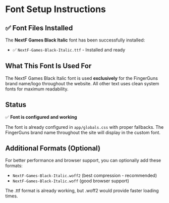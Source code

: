 # Font Setup Instructions

## ✅ Font Files Installed

The **NextF Games Black Italic** font has been successfully installed:

- ✅ `NextF-Games-Black-Italic.ttf` - Installed and ready

## What This Font Is Used For

The NextF Games Black Italic font is used **exclusively** for the FingerGuns brand name/logo throughout the website. All other text uses clean system fonts for maximum readability.

## Status

✅ **Font is configured and working**

The font is already configured in `app/globals.css` with proper fallbacks. The FingerGuns brand name throughout the site will display in the custom font.

## Additional Formats (Optional)

For better performance and browser support, you can optionally add these formats:

- `NextF-Games-Black-Italic.woff2` (best compression - recommended)
- `NextF-Games-Black-Italic.woff` (good browser support)

The .ttf format is already working, but .woff2 would provide faster loading times.
